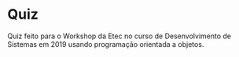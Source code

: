 # Quiz
Quiz feito para o Workshop da Etec no curso de Desenvolvimento de Sistemas em 2019 usando programação orientada a objetos.
